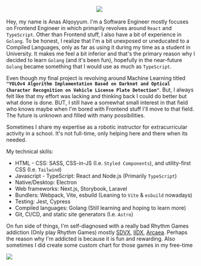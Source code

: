 <div align="center">
  
  [<img src="https://img.shields.io/badge/linkedin-4A4A4A?style=for-the-badge&logo=linkedin">](https://www.linkedin.com/in/anasalqoyyum/)&nbsp;&nbsp;
  
</div>

Hey, my name is Anas Alqoyyum. I'm a Software Engineer mostly focuses on Frontend Engineer in which primarily revolves around `React` and `TypeScript`. Other than
Frontend stuff, I also have a bit of experience in `Golang`. To be honest, I realize that I'm a bit unexposed or uneducated to a Compiled Languages, only as far as
using it during my time as a student in University. It makes me feel a bit inferior and that's the primary reason why I decided to learn `Golang`
(and it's been fun), hopefully in the near-future `Golang` became something that I would use as much as `TypeScript`.

Even though my final project is revolving around Machine Learning titled **`"YOLOv4 Algorithm Implementation Based on Darknet and Optical Character Recognition on Vehicle License Plate Detection"`**. But, I always felt like that my effort was lacking and thinking back I could do better but what done is done. BUT, I still have a
somewhat small interest in that field who knows maybe when I'm bored with Frontend stuff I'll move to that field. The future is unknown and filled with many possibilities.

Sometimes I share my expertise as a robotic instructor for extracurricular activity in a school. It's not full-time, only helping here and there when its needed.

My technical skills:

- HTML - CSS: SASS, CSS-in-JS (I.e. `Styled Components`), and utility-first CSS (I.e. `Tailwind`)
- Javascript - TypeScript: React and Node.js (Primarily `TypeScript`)
- Native/Desktop: Electron
- Web frameworks: Next.js, Storybook, Laravel
- Bundlers: Webpack, Vite, esbuild (Leaning to `Vite` & `esbuild` nowadays)
- Testing: Jest, Cypress
- Compiled languages: Golang (Still learning and hoping to learn more)
- Git, CI/CD, and static site generators (I.e. `Astro`)

On fun side of things, I'm self-diagnosed with a really bad Rhythm Games addiction (Only play Rhythm Games) mostly [SDVX](https://p.eagate.573.jp/game/eacsdvx/vi/index.html), [IIDX](https://p.eagate.573.jp/game/eac2dx/infinitas/), [Arcaea](https://arcaea.lowiro.com/). Perhaps the reason why I'm addicted is because it is fun and rewarding. Also sometimes I did create some custom chart for those games in my free-time

<img src="https://github-readme-stats.vercel.app/api?username=anasalqoyyum&show_icons=true&theme=dark"/>
